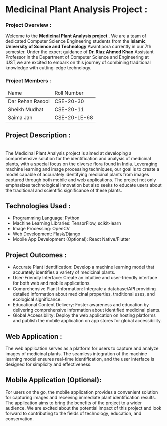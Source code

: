 # Medicinal Plant Analysis Project :
<b><h3>Project Overview :</h3></b>
<P >Welcome to the <b> Medicinal Plant Analysis project .</b> We are a team of dedicated Computer Science Engineering students from the <b>Islamic University of Science and Technology</b> Awantipora currently in our 7th semester. Under the expert guidance of<b> Dr. Riaz Ahmed Khan</b> Assistant Professor in the Department of Computer Science and Engineering at IUST,we are excited to embark on this journey of combining traditional knowledge    with cutting-edge technology.</P>
<b><h3>Project Members :</h3></b>
<table>
  <thead>
    <tr>
      <td>Name</td>
      <td>Roll Number</td>
    </tr>
  </thead>
  <tbody>
  <tr>
    <td>Dar Rehan Rasool</td>
     <td>CSE-20-30</td>
  </tr>
    <tr>
    <td>Sheikh Mudhat</td>
     <td>CSE-20-11</td>
  </tr>
    <tr>
    <td>Saima Jan</td>
     <td>CSE-20-LE-68</td>
  </tr>
    
  </tbody>
</table>
<b><h2>Project Description :</h2> </b>
<br>
The Medicinal Plant Analysis project is aimed at developing a comprehensive solution for the identification and analysis of medicinal plants, with a special focus on the diverse flora found in India. Leveraging machine learning and image processing techniques, our goal is to create a model capable of accurately identifying medicinal plants from images captured through both mobile and web applications. The project not only emphasizes technological innovation but also seeks to educate users about the traditional and scientific significance of these plants.
<br>
<b><h2>Technologies Used :</h2> </b>
<ul>
  <li>Programming Language: Python</li>
  <li>Machine Learning Libraries: TensorFlow, scikit-learn</li>
  <li>Image Processing: OpenCV</li>
  <li>Web Development: Flask/Django</li>
  <li>Mobile App Development (Optional): React Native/Flutter</li>
</ul>
<b><h2>Project Outcomes :</h2> </b>
<ul>
  <Li>Accurate Plant Identification: Develop a machine learning model that accurately identifies a variety of medicinal plants.</Li>
   <Li>User-Friendly Interface: Create an intuitive and user-friendly interface for both web and mobile applications.</Li>
   <Li>Comprehensive Plant Information: Integrate a database/API providing detailed information about medicinal properties, traditional uses, and ecological significance.</Li>
   <Li>Educational Content Delivery: Foster awareness and education by delivering comprehensive information about identified medicinal plants.</Li>
   <Li>Global Accessibility: Deploy the web application on hosting platforms and publish the mobile application on app stores for global accessibility.</Li>
</ul>
<b><h2>Web Application :</h2> </b>
The web application serves as a platform for users to capture and analyze images of medicinal plants. The seamless integration of the machine learning model ensures real-time identification, and the user interface is designed for simplicity and effectiveness.
<b><h2>Mobile Application (Optional):</h2> </b>
For users on the go, the mobile application provides a convenient solution for capturing images and receiving immediate plant identification results. The application aims to bring the benefits of the project to a wider audience.
We are excited about the potential impact of this project and look forward to contributing to the fields of technology, education, and conservation.
